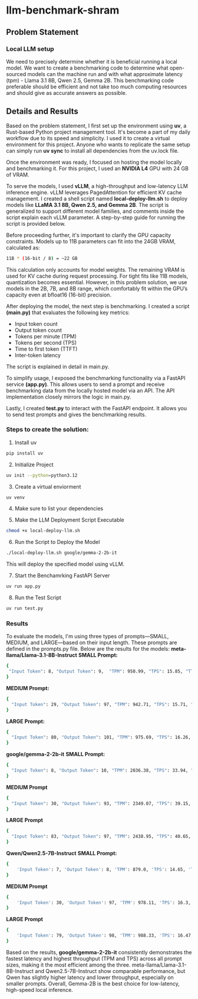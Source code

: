 # llm-benchmark-shram

## Problem Statement
### Local LLM setup
We need to precisely determine whether it is beneficial running a local model. We want to create a benchmarking code to determine what open-sourced models can the machine run and with what approximate latency (tpm) - Llama 3.1 8B, Qwen 2.5, Gemma 2B. This benchmarking code preferable should be efficient and not take too much computing resources and should give as accurate answers as possible.

## Details and Results

Based on the problem statement, I first set up the environment using **uv**, a Rust-based Python project management tool. It's become a part of my daily workflow due to its speed and simplicity. I used it to create a virtual environment for this project. Anyone who wants to replicate the same setup can simply run **uv sync** to install all dependencies from the uv.lock file.

Once the environment was ready, I focused on hosting the model locally and benchmarking it. For this project, I used an **NVIDIA L4** GPU with 24 GB of VRAM.

To serve the models, I used **vLLM**, a high-throughput and low-latency LLM inference engine. vLLM leverages PagedAttention for efficient KV cache management. I created a shell script named **local-deploy-llm.sh** to deploy models like **LLaMA 3.1 8B, Qwen 2.5, and Gemma 2B**. The script is generalized to support different model families, and comments inside the script explain each vLLM parameter. A step-by-step guide for running the script is provided below.

Before proceeding further, it's important to clarify the GPU capacity constraints. Models up to 11B parameters can fit into the 24GB VRAM, calculated as:
 ```bash
 11B * (16-bit / 8) = ~22 GB
 ```

 This calculation only accounts for model weights. The remaining VRAM is used for KV cache during request processing. For tight fits like 11B models, quantization becomes essential. However, in this problem solution, we use models in the 2B, 7B, and 8B range, which comfortably fit within the GPU’s capacity even at bfloat16 (16-bit) precision.

 After deploying the model, the next step is benchmarking. I created a script **(main.py)** that evaluates the following key metrics:
 - Input token count
 - Output token count
 - Tokens per minute (TPM)
 - Tokens per second (TPS)
 - Time to first token (TTFT)
 - Inter-token latency

 The script is explained in detail in main.py.

 To simplify usage, I exposed the benchmarking functionality via a FastAPI service **(app.py)**. This allows users to send a prompt and receive benchmarking data from the locally hosted model via an API. The API implementation closely mirrors the logic in main.py.

 Lastly, I created **test.py** to interact with the FastAPI endpoint. It allows you to send test prompts and gives the benchmarking results.

 ### Steps to create the solution:
 
 1. Install uv
 ```bash
 pip install uv
 ```

 2. Initialize Project
 ```bash
 uv init --python=python3.12
 ```

 3. Create a virtual enviorment
 ```bash
 uv venv
 ```

 4. Make sure to list your dependencies

 5. Make the LLM Deployment Script Executable
 ```bash
 chmod +x local-deploy-llm.sh
 ```

 6. Run the Script to Deploy the Model
 ```bash
 ./local-deploy-llm.sh google/gemma-2-2b-it
 ```
 This will deploy the specified model using vLLM.

 7. Start the Benchamrking FastAPI Server
 ```bash
 uv run app.py
 ```

 8. Run the Test Script
 ```bash
 uv run test.py
 ```

 ### Results

 To evaluate the models, I'm using three types of prompts—SMALL, MEDIUM, and LARGE—based on their input length. These prompts are defined in the prompts.py file. 
 Below are the results for the models:
 **meta-llama/Llama-3.1-8B-Instruct**
 **SMALL Prompt:**
 ```bash
 {
  "Input Token": 8, "Output Token": 9,  "TPM": 950.99, "TPS": 15.85, "TTFT": 0.07, "ITL": 0.06, "latency": 0.57
 }
```
**MEDIUM Prompt:**
```bash
{
  "Input Token": 29, "Output Token": 97, "TPM": 942.71, "TPS": 15.71, "TTFT": 0.08, "ITL": 0.06, "latency": 6.17
}
```

**LARGE Prompt:**
```bash
{
  "Input Token": 80, "Output Token": 101, "TPM": 975.69, "TPS": 16.26, "TTFT": 0.08, "ITL": 0.06, "latency": 6.21
}
```

**google/gemma-2-2b-it**
**SMALL Prompt:**
```bash
{
  "Input Token": 8, "Output Token": 10, "TPM": 2036.38, "TPS": 33.94, "TTFT": 0.03, "ITL": 0.02, "latency": 0.29
}
```

**MEDIUM Prompt**
```bash
{
  "Input Token": 30, "Output Token": 93, "TPM": 2349.07, "TPS": 39.15, "TTFT": 0.04, "ITL": 0.03, "latency": 2.38
}
```

**LARGE Prompt**
```bash
{
  "Input Token": 83, "Output Token": 97, "TPM": 2438.95, "TPS": 40.65, "TTFT": 0.04, "ITL": 0.02, "latency": 2.39
}
```

**Qwen/Qwen2.5-7B-Instruct**
**SMALL Prompt:**
```bash
{
    'Input Token': 7, 'Output Token': 8, 'TPM': 879.0, 'TPS': 14.65, 'TTFT': 0.07, 'ITL': 0.06, 'latency': 0.55
}
```

**MEDIUM Prompt**
```bash
{
    'Input Token': 30, 'Output Token': 97, 'TPM': 978.11, 'TPS': 16.3, 'TTFT': 0.08, 'ITL': 0.06, 'latency': 5.95
}
```
**LARGE Prompt**
```bash
{
    'Input Token': 79, 'Output Token': 98, 'TPM': 988.33, 'TPS': 16.47, 'TTFT': 0.08, 'ITL': 0.06, 'latency': 5.95
}
```

Based on the results, **google/gemma-2-2b-it** consistently demonstrates the fastest latency and highest throughput (TPM and TPS) across all prompt sizes, making it the most efficient among the three. meta-llama/Llama-3.1-8B-Instruct and Qwen2.5-7B-Instruct show comparable performance, but Qwen has slightly higher latency and lower throughput, especially on smaller prompts. Overall, Gemma-2B is the best choice for low-latency, high-speed local inference.
